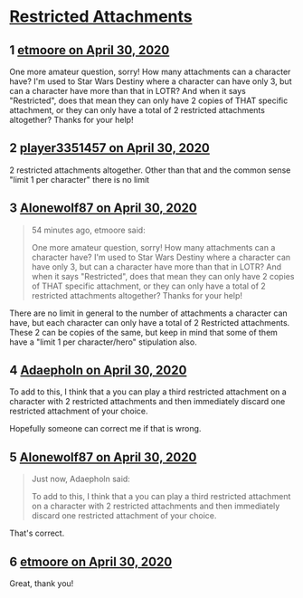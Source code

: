 # [Restricted Attachments](https://community.fantasyflightgames.com/topic/308063-restricted-attachments/)

## 1 [etmoore on April 30, 2020](https://community.fantasyflightgames.com/topic/308063-restricted-attachments/?do=findComment&comment=3932626)

One more amateur question, sorry! How many attachments can a character have? I'm used to Star Wars Destiny where a character can have only 3, but can a character have more than that in LOTR? And when it says "Restricted", does that mean they can only have 2 copies of THAT specific attachment, or they can only have a total of 2 restricted attachments altogether? Thanks for your help! 

## 2 [player3351457 on April 30, 2020](https://community.fantasyflightgames.com/topic/308063-restricted-attachments/?do=findComment&comment=3932654)

2 restricted attachments altogether. Other than that and the common sense "limit 1 per character" there is no limit

## 3 [Alonewolf87 on April 30, 2020](https://community.fantasyflightgames.com/topic/308063-restricted-attachments/?do=findComment&comment=3932655)

> 54 minutes ago, etmoore said:
> 
> One more amateur question, sorry! How many attachments can a character have? I'm used to Star Wars Destiny where a character can have only 3, but can a character have more than that in LOTR? And when it says "Restricted", does that mean they can only have 2 copies of THAT specific attachment, or they can only have a total of 2 restricted attachments altogether? Thanks for your help! 

There are no limit in general to the number of attachments a character can have, but each character can only have a total of 2 Restricted attachments. These 2 can be copies of the same, but keep in mind that some of them have a "limit 1 per character/hero" stipulation also.

## 4 [Adaepholn on April 30, 2020](https://community.fantasyflightgames.com/topic/308063-restricted-attachments/?do=findComment&comment=3932659)

To add to this, I think that a you can play a third restricted attachment on a character with 2 restricted attachments and then immediately discard one restricted attachment of your choice. 

Hopefully someone can correct me if that is wrong.

## 5 [Alonewolf87 on April 30, 2020](https://community.fantasyflightgames.com/topic/308063-restricted-attachments/?do=findComment&comment=3932660)

> Just now, Adaepholn said:
> 
> To add to this, I think that a you can play a third restricted attachment on a character with 2 restricted attachments and then immediately discard one restricted attachment of your choice. 

That's correct.

## 6 [etmoore on April 30, 2020](https://community.fantasyflightgames.com/topic/308063-restricted-attachments/?do=findComment&comment=3932707)

Great, thank you!

